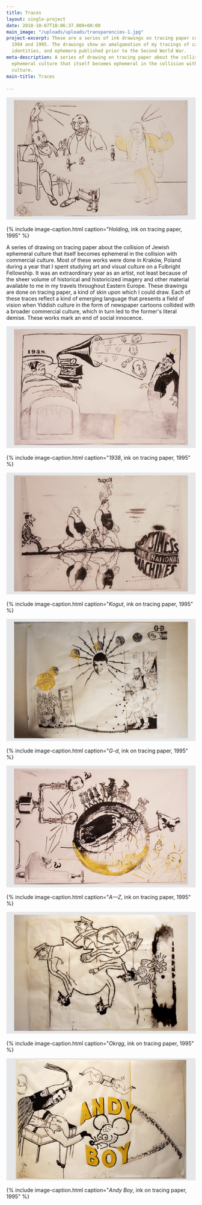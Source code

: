```yaml
---
title: Traces
layout: single-project
date: 2018-10-07T18:06:37.000+00:00
main_image: "/uploads/uploads/transparencies-1.jpg"
project-excerpt: These are a series of ink drawings on tracing paper completed between
  1994 and 1995. The drawings show an amalgamation of my tracings of cartoons, corporate
  identities, and ephemera published prior to the Second World War.
meta-description: A series of drawing on tracing paper about the collision of Jewish
  ephemeral culture that itself becomes ephemeral in the collision with commercial
  culture.
main-title: Traces

---
```

![drawing on tracing paper](/uploads/uploads/transparencies-1.jpg)

{% include image-caption.html caption="<i>Holding</i>, ink on tracing paper, 1995" %}

A series of drawing on tracing paper about the collision of Jewish ephemeral culture that itself becomes ephemeral in the collision with commercial culture. Most of these works were done in Kraków, Poland during a year that I spent studying art and visual culture on a Fulbright Fellowship. It was an extraordinary year as an artist, not least because of the sheer volume of historical and historicized imagery and other material available to me in my travels throughout Eastern Europe. These drawings are done on tracing paper, a kind of skin upon which I could draw. Each of these traces reflect a kind of emerging language that presents a field of vision when Yiddish culture in the form of newspaper cartoons collided with a broader commercial culture, which in turn led to the former's literal demise. These works mark an end of social innocence.

<section class="project-column-one" markdown="1">

![drawing on tracing paper](/uploads/uploads/transparencies-2.jpg)

{% include image-caption.html caption="<i>1938</i>, ink on tracing paper, 1995" %}

</section>

<section class="project-column-two" markdown="1">

![drawing on tracing paper](/uploads/uploads/transparencies-3.jpg)

{% include image-caption.html caption="<i>Kogut</i>, ink on tracing paper, 1995" %}

</section>

<section class="project-column-one" markdown="1">

![drawing on tracing paper](/uploads/uploads/transparencies-4.jpg)

{% include image-caption.html caption="<i>G-d</i>, ink on tracing paper, 1995" %}

</section>

<section class="project-column-two" markdown="1">

![drawing on tracing paper](/uploads/uploads/transparencies-5.jpg)

{% include image-caption.html caption="<i>A—Z</i>, ink on tracing paper, 1995" %}

</section>

<section class="project-column-one" markdown="1">

![drawing on tracing paper](/uploads/uploads/transparencies-7.jpg)

{% include image-caption.html caption="<i>Okrąg</i>, ink on tracing paper, 1995" %}

</section>

<section class="project-column-two" markdown="1">

![drawing on tracing paper](/uploads/uploads/transparencies-8.jpg)

{% include image-caption.html caption="<i>Andy Boy</i>, ink on tracing paper, 1995" %}

</section>